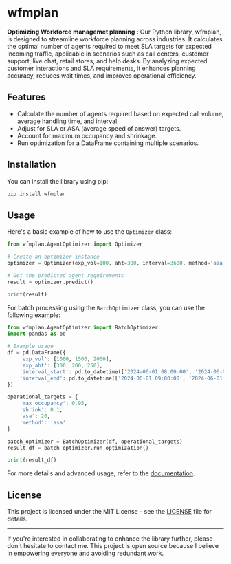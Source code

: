 # wfmplan

**Optimizing Workforce managemet planning :** Our Python library, wfmplan, is designed to streamline workforce planning across industries. It calculates the optimal number of agents required to meet SLA targets for expected incoming traffic, applicable in scenarios such as call centers, customer support, live chat, retail stores, and help desks. By analyzing expected customer interactions and SLA requirements, it enhances planning accuracy, reduces wait times, and improves operational efficiency.

## Features

- Calculate the number of agents required based on expected call volume, average handling time, and interval.
- Adjust for SLA or ASA (average speed of answer) targets.
- Account for maximum occupancy and shrinkage.
- Run optimization for a DataFrame containing multiple scenarios.

## Installation

You can install the library using pip:

```sh
pip install wfmplan
```

## Usage

Here's a basic example of how to use the `Optimizer` class:

```python
from wfmplan.AgentOptimizer import Optimizer

# Create an optimizer instance
optimizer = Optimizer(exp_vol=100, aht=300, interval=3600, method='asa', asa=20)

# Get the predicted agent requirements
result = optimizer.predict()

print(result)
```

For batch processing using the `BatchOptimizer` class, you can use the following example:

```python
from wfmplan.AgentOptimizer import BatchOptimizer
import pandas as pd

# Example usage
df = pd.DataFrame({
    'exp_vol': [1000, 1500, 2000],
    'exp_aht': [300, 200, 250],
    'interval_start': pd.to_datetime(['2024-06-01 08:00:00', '2024-06-01 09:00:00', '2024-06-01 10:00:00']),
    'interval_end': pd.to_datetime(['2024-06-01 09:00:00', '2024-06-01 10:00:00', '2024-06-01 11:00:00'])
})

operational_targets = {
    'max_occupancy': 0.95,
    'shrink': 0.1,
    'asa': 20,
    'method': 'asa'
}

batch_optimizer = BatchOptimizer(df, operational_targets)
result_df = batch_optimizer.run_optimization()

print(result_df)
```

For more details and advanced usage, refer to the [documentation](https://github.com/laddha-rishi/wfmplan).

## License

This project is licensed under the MIT License - see the [LICENSE](LICENSE) file for details.

---
If you're interested in collaborating to enhance the library further, please don't hesitate to contact me. This project is open source because I believe in empowering everyone and avoiding redundant work.